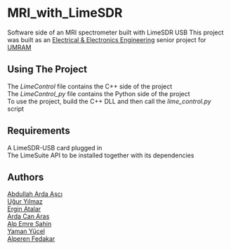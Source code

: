 # MRI_with_LimeSDR
Software side of an MRI spectrometer built with LimeSDR USB
This project was built as an [Electrical & Electronics Engineering](https://ee.bilkent.edu.tr/en/) senior project for [UMRAM](http://umram.bilkent.edu.tr/index.php/) 

## Using The Project
The *LimeControl* file contains the C++ side of the project  
The *LimeControl_py* file contains the Python side of the project  
To use the project, build the C++ DLL and then call the *lime_control.py* script  

## Requirements
A LimeSDR-USB card plugged in  
The LimeSuite API to be installed together with its dependencies  


## Authors
[Abdullah Arda Aşcı](https://www.linkedin.com/in/abdullah-arda-a%C5%9Fc%C4%B1-19388b192/)  
[Uğur Yılmaz](https://www.linkedin.com/in/u%C4%9Fur-y%C4%B1lmaz-0383b6163/?originalSubdomain=tr)  
[Ergin Atalar](https://www.linkedin.com/in/ergin-atalar-951a5121/)  
[Arda Can Aras](https://www.linkedin.com/in/arda-can-aras/)  
[Alp Emre Şahin](https://www.linkedin.com/in/alp-emre-sahin-03b3b9171/)  
[Yaman Yücel](https://www.linkedin.com/in/yaman-y%C3%BCcel-4386a3102/)  
[Alperen Fedakar](https://www.linkedin.com/in/alperen-f-8b7261101/)  
